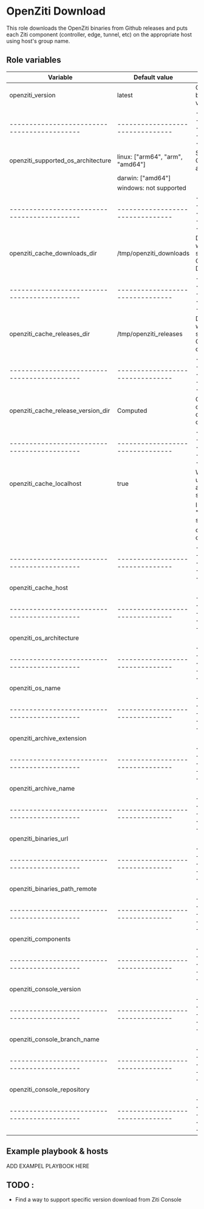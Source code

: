 # OpenZiti Download
This role downloads the OpenZiti binaries from Github releases and puts each Ziti component (controller, edge, tunnel, etc) on the appropriate host using host's group name.

## Role variables
| Variable                                    | Default value                    | Description                                  |
| ------------------------------------------- | -------------------------------- | -------------------------------------------- |
| openziti_version                            | latest                           | OpenZiti binaries version                    |
| ------------------------------------------- | -------------------------------- | -------------------------------------------- |
| openziti_supported_os_architecture          | linux: ["arm64", "arm", "amd64"] | Supported OS and OS architecture             ||                                             |                                  |                                              |
|                                             | darwin: ["amd64"]                |                                              |
|                                             | windows: not supported           |                                              |
| ------------------------------------------- | -------------------------------- | -------------------------------------------- |
| openziti_cache_downloads_dir                | /tmp/openziti_downloads          | Directory where to store OpenZiti Downloads  |
| ------------------------------------------- | -------------------------------- | -------------------------------------------- |
| openziti_cache_releases_dir                 | /tmp/openziti_releases           | Directory where to store OpenZiti components
| ------------------------------------------- | -------------------------------- | -------------------------------------------- |
| openziti_cache_release_version_dir          | Computed                         | OpenZiti components directory on cache server|
| ------------------------------------------- | -------------------------------- | -------------------------------------------- |
| openziti_cache_localhost                    | true                             | Whether to use localhost as Cache server     |
|                                             |                                  | Is set to "false", must set a group          |
|                                             |                                  | cache_server on hosts file                   |
| ------------------------------------------- | -------------------------------- | -------------------------------------------- |
| openziti_cache_host                         |
| ------------------------------------------- | -------------------------------- | -------------------------------------------- |
| openziti_os_architecture                    |
| ------------------------------------------- | -------------------------------- | -------------------------------------------- |
| openziti_os_name                            |
| ------------------------------------------- | -------------------------------- | -------------------------------------------- |
| openziti_archive_extension                  |
| ------------------------------------------- | -------------------------------- | -------------------------------------------- |
| openziti_archive_name                       |
| ------------------------------------------- | -------------------------------- | -------------------------------------------- |
| openziti_binaries_url                       |
| ------------------------------------------- | -------------------------------- | -------------------------------------------- |
| openziti_binaries_path_remote               |
| ------------------------------------------- | -------------------------------- | -------------------------------------------- |
| openziti_components                         |
| ------------------------------------------- | -------------------------------- | -------------------------------------------- |
| openziti_console_version                    |
| ------------------------------------------- | -------------------------------- | -------------------------------------------- |
| openziti_console_branch_name                |
| ------------------------------------------- | -------------------------------- | -------------------------------------------- |
| openziti_console_repository                 |
| ------------------------------------------- | -------------------------------- | -------------------------------------------- |




















## Example playbook & hosts
ADD EXAMPEL PLAYBOOK HERE

## TODO :
- Find a way to support specific version download from Ziti Console
